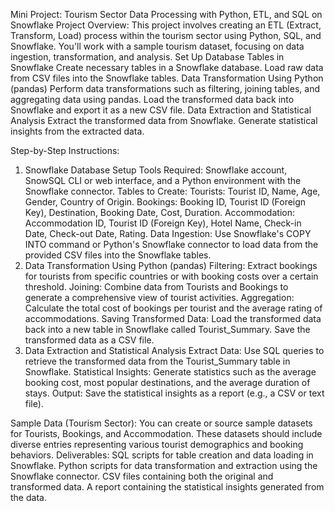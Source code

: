 Mini Project: Tourism Sector Data Processing with Python, ETL, and SQL on Snowflake
Project Overview:
This project involves creating an ETL (Extract, Transform, Load) process within the tourism sector using Python, SQL, and Snowflake. You'll work with a sample tourism dataset, focusing on data ingestion, transformation, and analysis.
  Set Up Database Tables in Snowflake
    Create necessary tables in a Snowflake database.
    Load raw data from CSV files into the Snowflake tables.
  Data Transformation Using Python (pandas)
    Perform data transformations such as filtering, joining tables, and aggregating data using pandas.
    Load the transformed data back into Snowflake and export it as a new CSV file.
  Data Extraction and Statistical Analysis
    Extract the transformed data from Snowflake.
    Generate statistical insights from the extracted data.
    
Step-by-Step Instructions:
1. Snowflake Database Setup
  Tools Required: Snowflake account, SnowSQL CLI or web interface, and a Python environment with the Snowflake connector.
  Tables to Create:
    Tourists: Tourist ID, Name, Age, Gender, Country of Origin.
    Bookings: Booking ID, Tourist ID (Foreign Key), Destination, Booking Date, Cost, Duration.
    Accommodation: Accommodation ID, Tourist ID (Foreign Key), Hotel Name, Check-in Date, Check-out Date, Rating.
  Data Ingestion:
    Use Snowflake's COPY INTO command or Python's Snowflake connector to load data from the provided CSV files into the Snowflake tables.
2. Data Transformation Using Python (pandas)
  Filtering: Extract bookings for tourists from specific countries or with booking costs over a certain threshold.
  Joining: Combine data from Tourists and Bookings to generate a comprehensive view of tourist activities.
  Aggregation: Calculate the total cost of bookings per tourist and the average rating of accommodations.
  Saving Transformed Data:
    Load the transformed data back into a new table in Snowflake called Tourist_Summary.
    Save the transformed data as a CSV file.
3. Data Extraction and Statistical Analysis
  Extract Data:
    Use SQL queries to retrieve the transformed data from the Tourist_Summary table in Snowflake.
  Statistical Insights:
    Generate statistics such as the average booking cost, most popular destinations, and the average duration of stays.
  Output:
    Save the statistical insights as a report (e.g., a CSV or text file).
   
Sample Data (Tourism Sector):
You can create or source sample datasets for Tourists, Bookings, and Accommodation. These datasets should include diverse entries representing various tourist demographics and booking behaviors.
Deliverables:
  SQL scripts for table creation and data loading in Snowflake.
  Python scripts for data transformation and extraction using the Snowflake connector.
  CSV files containing both the original and transformed data.
  A report containing the statistical insights generated from the data.
